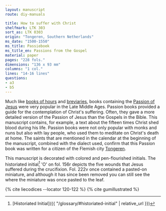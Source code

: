 ```yaml
---
layout: manuscript
route: diy-manuals

title: How to suffer with Christ
shelfmark: LTK 303
sort_as: LTK 0303
origin: "Tongeren, Southern Netherlands"
ms_date: "1500-1550"
ms_title: Passieboek
ms_title_en: Passions from the Gospel
material: paper
pages: "228 fols."
dimensions: "136 x 93 mm"
columns: "1 col."
lines: "14-16 lines"
questions:
- a3
- b5
---
```


Much like [books of hours](https://en.wikipedia.org/wiki/Book_of_hours)
and [breviaries](https://en.wikipedia.org/wiki/Breviary), books
containing the [Passion of
Jesus](https://en.wikipedia.org/wiki/The_gospel) were very popular in
the Late Middle Ages. Passion books provided a guide for the
contemplation of Christ's suffering. Often, they gave a more detailed
version of the Passion of Jesus than the Gospels in the Bible. This
manuscript contains, for example, a text about the fifteen times Christ
shed blood during his life. Passion books were not only popular with
monks and nuns but also with lay people, who used them to meditate on
Christ's death at home. The saints that are mentioned in the calendar at
the beginning of the manuscript, combined with the dialect used, confirm
that this Passion book was written for a citizen of the Flemish city
[Tongeren](https://en.wikipedia.org/wiki/Tongeren).

This manuscript is decorated with colored and pen-flourished initials.
The historiated initial[^1] 'O' on fol. <span data-fol="156r" class="fref">156r</span> depicts the five wounds that
Jesus suffered during the crucifixion. Fol. <span data-fol="222v" class="fref">222v</span> once contained a
pasted-on miniature, and although it has since been removed you can
still see the where the miniature was once pasted to the leaf.

[^1]: [Historiated Initial]({{ "/glossary/#historiated-initial" | relative_url }})

{% cite liecodices --locator 120-122 %}
{% cite gumillustrated %}
